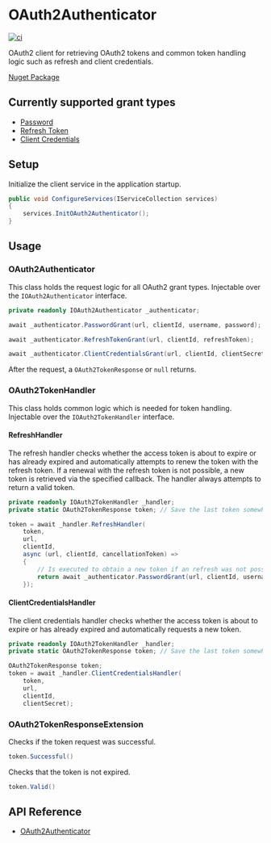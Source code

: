# OAuth2Authenticator
[![ci](https://github.com/SamhammerAG/OAuth2Authenticator/workflows/CI/badge.svg)](https://github.com/SamhammerAG/OAuth2Authenticator)

OAuth2 client for retrieving OAuth2 tokens and common token handling logic such as refresh and client credentials.

[Nuget Package](https://www.nuget.org/packages/OAuth2Authenticator)

## Currently supported grant types
* [Password](https://oauth.net/2/grant-types/password/)
* [Refresh Token](https://oauth.net/2/grant-types/refresh-token/)
* [Client Credentials](https://oauth.net/2/grant-types/client-credentials/)

## Setup
Initialize the client service in the application startup. 
```cs
public void ConfigureServices(IServiceCollection services)
{
    services.InitOAuth2Authenticator();
}
```

## Usage
### OAuth2Authenticator
This class holds the request logic for all OAuth2 grant types. Injectable over the `IOAuth2Authenticator` interface.
```cs
private readonly IOAuth2Authenticator _authenticator;

await _authenticator.PasswordGrant(url, clientId, username, password);

await _authenticator.RefreshTokenGrant(url, clientId, refreshToken);

await _authenticator.ClientCredentialsGrant(url, clientId, clientSecret);
```
After the request, a `OAuth2TokenResponse` or `null` returns.


### OAuth2TokenHandler
This class holds common logic which is needed for token handling. Injectable over the `IOAuth2TokenHandler` interface.

#### RefreshHandler
The refresh handler checks whether the access token is about to expire or has already expired and automatically attempts to renew the token with the refresh token. If a renewal with the refresh token is not possible, a new token is retrieved via the specified callback. The handler always attempts to return a valid token.
```cs
private readonly IOAuth2TokenHandler _handler;
private static OAuth2TokenResponse token; // Save the last token somewhere static or distributed.

token = await _handler.RefreshHandler(
    token,
    url,
    clientId,
    async (url, clientId, cancellationToken) =>
    {
        // Is executed to obtain a new token if an refresh was not possible or none exists yet.
        return await _authenticator.PasswordGrant(url, clientId, username, password);
    });
```

#### ClientCredentialsHandler
The client credentials handler checks whether the access token is about to expire or has already expired and automatically requests a new token.
```cs
private readonly IOAuth2TokenHandler _handler;
private static OAuth2TokenResponse token; // Save the last token somewhere static or distributed.

OAuth2TokenResponse token;
token = await _handler.ClientCredentialsHandler(
    token,
    url,
    clientId,
    clientSecret);
```

### OAuth2TokenResponseExtension
Checks if the token request was successful.
```cs
token.Successful()
```

Checks that the token is not expired.
```cs
token.Valid()
```


## API Reference
* [OAuth2Authenticator](https://www.fuget.org/packages/OAuth2Authenticator)
